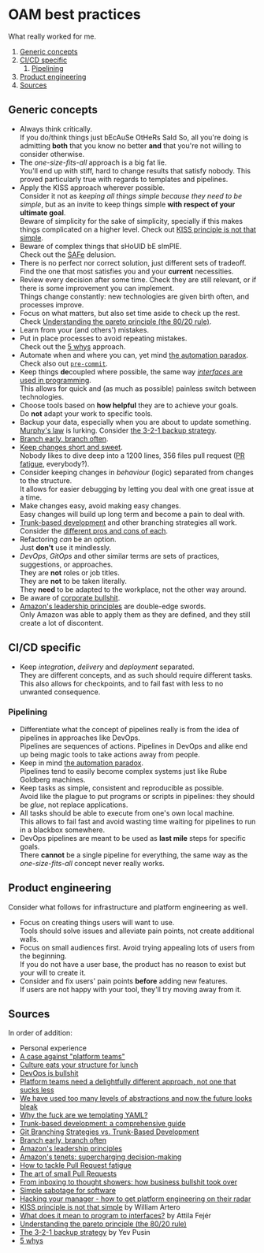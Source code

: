 # OAM best practices

What really worked for me.

1. [Generic concepts](#generic-concepts)
1. [CI/CD specific](#cicd-specific)
   1. [Pipelining](#pipelining)
1. [Product engineering](#product-engineering)
1. [Sources](#sources)

## Generic concepts

- Always think critically.<br/>
  If you do/think things just bEcAuSe OtHeRs SaId So, all you're doing is admitting **both** that you know no better **and** that you're not willing to consider otherwise.
- The _one-size-fits-all_ approach is a big fat lie.<br/>
  You'll end up with stiff, hard to change results that satisfy nobody. This proved particularly true with regards to templates and pipelines.
- Apply the KISS approach wherever possible.<br/>
  Consider it not as _keeping all things simple because they need to be simple_, but as an invite to keep things simple **with respect of your ultimate goal**.<br/>
  Beware of simplicity for the sake of simplicity, specially if this makes things complicated on a higher level. Check out [KISS principle is not that simple].
- Beware of complex things that sHoUlD bE sImPlE.<br/>
  Check out the [SAFe] delusion.
- There is no perfect nor correct solution, just different sets of tradeoff.<br/>
  Find the one that most satisfies you and your **current** necessities.
- Review every decision after some time. Check they are still relevant, or if there is some improvement you can implement.<br/>
  Things change constantly: new technologies are given birth often, and processes improve.
- Focus on what matters, but also set time aside to check up the rest.<br/>
  Check [Understanding the pareto principle (the 80/20 rule)].
- Learn from your (and others') mistakes.
- Put in place processes to avoid repeating mistakes.<br/>
  Check out the [5 whys] approach.
- Automate when and where you can, yet mind [the automation paradox].<br/>
  Check also out [`pre-commit`][pre-commit].
- Keep things **de**coupled where possible, the same way [_interfaces_ are used in programming][what does it mean to program to interfaces?].<br/>
  This allows for quick and (as much as possible) painless switch between technologies.
- Choose tools based on **how helpful** they are to achieve your goals.<br/>
  Do **not** adapt your work to specific tools.
- Backup your data, especially when you are about to update something.<br/>
  [Murphy's law] is lurking. Consider [the 3-2-1 backup strategy].
- [Branch early, branch often].
- [Keep changes short and sweet][the art of small pull requests].<br/>
  Nobody likes to dive deep into a 1200 lines, 356 files pull request ([PR fatigue][how to tackle pull request fatigue], everybody?).
- Consider keeping changes in _behaviour_ (logic) separated from changes to the structure.<br/>
  It allows for easier debugging by letting you deal with one great issue at a time.
- Make changes easy, avoid making easy changes.<br/>
  Easy changes will build up long term and become a pain to deal with.
- [Trunk-based development][trunk-based development: a comprehensive guide] and other branching strategies all work.<br/>
  Consider the [different pros and cons of each][git branching strategies vs. trunk-based development].
- Refactoring _can_ be an option.<br/>
  Just **don't** use it mindlessly.
- _DevOps_, _GitOps_ and other similar terms are sets of practices, suggestions, or approaches.<br/>
  They are **not** roles or job titles.<br/>
  They are **not** to be taken literally.<br/>
  They **need** to be adapted to the workplace, not the other way around.
- Be aware of [corporate bullshit][from inboxing to thought showers: how business bullshit took over].
- [Amazon's leadership principles] are double-edge swords.<br/>
  Only Amazon was able to apply them as they are defined, and they still create a lot of discontent.

## CI/CD specific

- Keep _integration_, _delivery_ and _deployment_ separated.<br/>
  They are different concepts, and as such should require different tasks.<br/>
  This also allows for checkpoints, and to fail fast with less to no unwanted consequence.

### Pipelining

- Differentiate what the concept of pipelines really is from the idea of pipelines in approaches like DevOps.<br/>
  Pipelines are sequences of actions. Pipelines in DevOps and alike end up being magic tools to take actions away from people.
- Keep in mind [the automation paradox].<br/>
  Pipelines tend to easily become complex systems just like Rube Goldberg machines.
- Keep tasks as simple, consistent and reproducible as possible.<br/>
  Avoid like the plague to put programs or scripts in pipelines: they should be _glue_, not replace applications.
- All tasks should be able to execute from one's own local machine.<br/>
  This allows to fail fast and avoid wasting time waiting for pipelines to run in a blackbox somewhere.
- DevOps pipelines are meant to be used as **last mile** steps for specific goals.<br/>
  There **cannot** be a single pipeline for everything, the same way as the _one-size-fits-all_ concept never really works.

## Product engineering

Consider what follows for infrastructure and platform engineering as well.

- Focus on creating things users will want to use.<br/>
  Tools should solve issues and alleviate pain points, not create additional walls.
- Focus on small audiences first. Avoid trying appealing lots of users from the beginning.<br/>
  If you do not have a user base, the product has no reason to exist but your will to create it.
- Consider and fix users' pain points **before** adding new features.<br/>
  If users are not happy with your tool, they'll try moving away from it.

## Sources

In order of addition:

- Personal experience
- [A case against "platform teams"]
- [Culture eats your structure for lunch]
- [DevOps is bullshit]
- [Platform teams need a delightfully different approach, not one that sucks less]
- [We have used too many levels of abstractions and now the future looks bleak]
- [Why the fuck are we templating YAML?]
- [Trunk-based development: a comprehensive guide]
- [Git Branching Strategies vs. Trunk-Based Development]
- [Branch early, branch often]
- [Amazon's leadership principles]
- [Amazon's tenets: supercharging decision-making]
- [How to tackle Pull Request fatigue]
- [The art of small Pull Requests]
- [From inboxing to thought showers: how business bullshit took over]
- [Simple sabotage for software]
- [Hacking your manager - how to get platform engineering on their radar]
- [KISS principle is not that simple] by William Artero
- [What does it mean to program to interfaces?] by Attila Fejér
- [Understanding the pareto principle (the 80/20 rule)]
- [The 3-2-1 backup strategy] by Yev Pusin
- [5 whys]

<!--
  References
  -->

<!-- Knowledge base -->
[pre-commit]: pre-commit.md
[safe]: safe.placeholder
[the automation paradox]: the%20automation%20paradox.md

<!-- Others -->
[5 whys]: https://www.mindtools.com/a3mi00v/5-whys
[a case against "platform teams"]: https://kislayverma.com/organizations/a-case-against-platform-teams/
[amazon's leadership principles]: https://www.amazon.jobs/content/en/our-workplace/leadership-principles
[amazon's tenets: supercharging decision-making]: https://aws.amazon.com/blogs/enterprise-strategy/tenets-supercharging-decision-making/
[branch early, branch often]: https://medium.com/@huydotnet/branch-early-branch-often-daadaad9468e
[culture eats your structure for lunch]: https://thoughtmanagement.org/2013/07/10/culture-eats-your-structure-for-lunch/
[devops is bullshit]: https://blog.massdriver.cloud/posts/devops-is-bullshit/
[from inboxing to thought showers: how business bullshit took over]: https://www.theguardian.com/news/2017/nov/23/from-inboxing-to-thought-showers-how-business-bullshit-took-over
[git branching strategies vs. trunk-based development]: https://launchdarkly.com/blog/git-branching-strategies-vs-trunk-based-development/
[hacking your manager - how to get platform engineering on their radar]: https://www.youtube.com/watch?v=8xprsTXKr0w
[how to tackle pull request fatigue]: https://javascript.plainenglish.io/tackling-pr-fatigue-6865edc205ce
[kiss principle is not that simple]: https://artero.dev/posts/kiss-principle-is-not-that-simple/
[murphy's law]: https://en.wikipedia.org/wiki/Murphy%27s_law
[platform teams need a delightfully different approach, not one that sucks less]: https://www.chkk.io/blog/platform-teams-different-approach
[simple sabotage for software]: https://erikbern.com/2023/12/13/simple-sabotage-for-software.html
[the 3-2-1 backup strategy]: https://www.backblaze.com/blog/the-3-2-1-backup-strategy/
[the art of small pull requests]: https://essenceofcode.com/2019/10/29/the-art-of-small-pull-requests/
[trunk-based development: a comprehensive guide]: https://launchdarkly.com/blog/introduction-to-trunk-based-development/
[understanding the pareto principle (the 80/20 rule)]: https://betterexplained.com/articles/understanding-the-pareto-principle-the-8020-rule/
[we have used too many levels of abstractions and now the future looks bleak]: https://unixsheikh.com/articles/we-have-used-too-many-levels-of-abstractions-and-now-the-future-looks-bleak.html
[what does it mean to program to interfaces?]: https://www.baeldung.com/cs/program-to-interface
[why the fuck are we templating yaml?]: https://leebriggs.co.uk/blog/2019/02/07/why-are-we-templating-yaml
